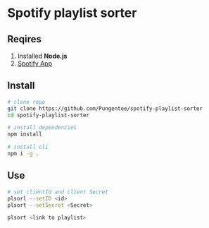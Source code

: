 # Spotify playlist sorter

## Reqires

1. Installed **Node.js**
2. [Spotify App](https://developer.spotify.com/dashboard)

## Install

```sh
# clone repo
git clone https://github.com/Pungentee/spotify-playlist-sorter
cd spotify-playlist-sorter

# install dependencies
npm install

# install cli
npm i -g .
```
## Use
```sh
# set clientId and client Secret
plsorl --setID <id>
plsort --setSecret <Secret>

plsort <link to playlist>
```

